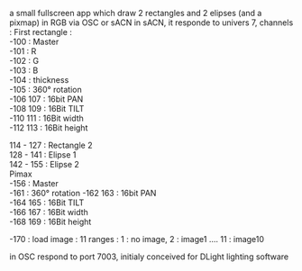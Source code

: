 a small fullscreen app which draw 2 rectangles and 2 elipses (and a pixmap) in RGB via OSC or sACN in sACN, it responde to univers 7, channels :
First rectangle :  
-100 : Master  
-101 : R  
-102 : G  
-103 : B  
-104 : thickness  
-105 : 360° rotation  
-106 107 : 16bit PAN  
-108 109 : 16Bit TILT  
-110 111 : 16Bit width  
-112 113 : 16Bit height  

114 - 127 : Rectangle 2  
128 - 141 : Elipse 1  
142 - 155 : Elipse 2  
Pimax  
-156 : Master  
-161 : 360° rotation -162 163 : 16bit PAN  
-164 165 : 16Bit TILT  
-166 167 : 16Bit width  
-168 169 : 16Bit height  

-170 : load image : 11 ranges : 1 : no image, 2 : image1 .... 11 : image10  

in OSC respond to port 7003, initialy conceived for DLight lighting software
